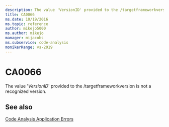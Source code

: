 ```yaml
---
description: The value 'VersionID' provided to the /targetframeworkversion is not a recognized version.
title: CA0066
ms.date: 10/19/2016
ms.topic: reference
author: mikejo5000
ms.author: mikejo
manager: mijacobs
ms.subservice: code-analysis
monikerRange: vs-2019
---
```


# CA0066

The value '*VersionID*' provided to the /targetframeworkversion is not a recognized version.

## See also

[Code Analysis Application Errors](../code-quality/code-analysis-application-errors.md)

